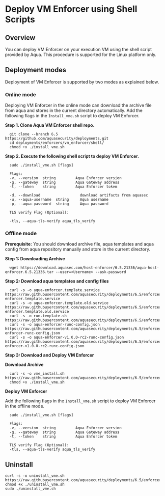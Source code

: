 # Deploy VM Enforcer using Shell Scripts


## Overview

You can deploy VM Enforcer on your execution VM using the shell script provided by Aqua. This procedure is supported for the Linux platform only.

## Deployment modes

Deployment of VM Enforcer is supported by two modes as explained below.
### Online mode

Deploying VM Enforcer in the online mode can download the archive file from aqua and stores in the current directory automatically. Add the following flags in the `Install_vme.sh` script to deploy VM Enforcer.

**Step 1. Clone Aqua VM Enforcer shell repo.**

```shell
  git clone --branch 6.5 https://github.com/aquasecurity/deployments.git
  cd deployments/enforcers/vm_enforcer/shell/
  chmod +x ./install_vme.sh
```

**Step 2. Execute the following shell script to deploy VM Enforcer.**

```shell
  sudo ./install_vme.sh [flags]

  Flags:
  -v, --version  string         Aqua Enforcer version
  -g, --gateway  string         Aqua Gateway address
  -t, --token    string         Aqua Enforcer token

  -d, --download	              download artifacts from aquasec
  -u, --aqua-username  string	  Aqua username
  -p, --aqua-password  string	  Aqua password

  TLS verify Flag (Optional):

  -tls, --aqua-tls-verify aqua_tls_verify
```

### Offline mode

**Prerequisite:** You should download archive file, aqua templates and aqua config from aqua repository manually and store in the current directory.

**Step 1: Downloading Archive**

```shell
  wget https://download.aquasec.com/host-enforcer/6.5.21336/aqua-host-enforcer.6.5.21336.tar --user=<Username> --ask-password
```

**Step 2: Download aqua templates and config files**

```shell
  curl -s -o aqua-enforcer.template.service https://raw.githubusercontent.com/aquasecurity/deployments/6.5/enforcers/vm_enforcer/templates/aqua-enforcer.template.service
  curl -s -o aqua-enforcer.template.old.service https://raw.githubusercontent.com/aquasecurity/deployments/6.5/enforcers/vm_enforcer/templates/aqua-enforcer.template.old.service
  curl -s -o run.template.sh https://raw.githubusercontent.com/aquasecurity/deployments/6.5/enforcers/vm_enforcer/templates/run.template.sh
  curl -s -o aqua-enforcer-runc-config.json https://raw.githubusercontent.com/aquasecurity/deployments/6.5/enforcers/vm_enforcer/templates/aqua-enforcer-runc-config.json
  curl -s -o aqua-enforcer-v1.0.0-rc2-runc-config.json https://raw.githubusercontent.com/aquasecurity/deployments/6.5/enforcers/vm_enforcer/templates/aqua-enforcer-v1.0.0-rc2-runc-config.json
```

**Step 3: Download and Deploy VM Enforcer**

**Download Archive**

```shell
  curl -s -o vme_install.sh https://raw.githubusercontent.com/aquasecurity/deployments/6.5/enforcers/vm_enforcer/shell/install_vme.sh
  chmod +x ./install_vme.sh
```

**Deploy VM Enforcer**

Add the following flags in the `Install_vme.sh` script to deploy VM Enforcer in the offline mode.

```shell
  sudo ./install_vme.sh [flags]

  Flags:
  -v, --version  string         Aqua Enforcer version
  -g, --gateway  string         Aqua Gateway address
  -t, --token    string         Aqua Enforcer token

  TLS verify Flag (Optional):
  -tls, --aqua-tls-verify aqua_tls_verify
```

## Uninstall

```
curl -s -o uninstall_vme.sh https://raw.githubusercontent.com/aquasecurity/deployments/6.5/enforcers/vm_enforcer/shell/uninstall_vme.sh
chmod +x ./uninstall_vme.sh
sudo ./uninstall_vme.sh
```